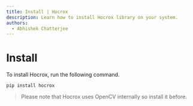 ```yaml
---
title: Install | Hocrox
description: Learn how to install Hocrox library on your system.
authors:
  - Abhishek Chatterjee
---
```


# Install

To install Hocrox, run the following command.

```
pip install hocrox
```

> Please note that Hocrox uses OpenCV internally so install it before.
